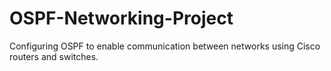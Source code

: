 # OSPF-Networking-Project
Configuring OSPF to enable communication between networks using Cisco routers and switches.
